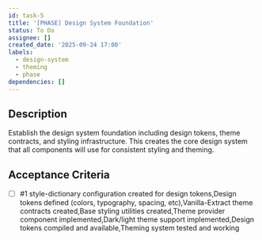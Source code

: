 ```yaml
---
id: task-5
title: '[PHASE] Design System Foundation'
status: To Do
assignee: []
created_date: '2025-09-24 17:00'
labels:
  - design-system
  - theming
  - phase
dependencies: []
---
```


## Description

Establish the design system foundation including design tokens, theme contracts, and styling infrastructure. This creates the core design system that all components will use for consistent styling and theming.

## Acceptance Criteria
<!-- AC:BEGIN -->
- [ ] #1 style-dictionary configuration created for design tokens,Design tokens defined (colors, typography, spacing, etc),Vanilla-Extract theme contracts created,Base styling utilities created,Theme provider component implemented,Dark/light theme support implemented,Design tokens compiled and available,Theming system tested and working
<!-- AC:END -->
